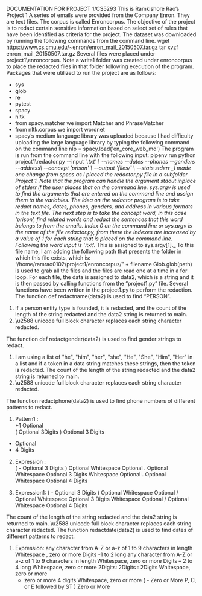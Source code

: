 DOCUMENTATION FOR PROJECT 1/CS5293
This is Ramkishore Rao’s Project 1
A series of emails were provided from the Company Enron.  They are text files.  The corpus is called Enroncorpus.
The objective of the project is to redact certain sensitive information based on select set of rules that have been identified as criteria for the project.  The dataset was downloaded by running the following commands from the command line.
wget https://www.cs.cmu.edu/~enron/enron_mail_20150507.tar.gz tar xvzf enron_mail_20150507.tar.gz
Several files were placed under project1\enroncorpus.  Note a write1 folder was created under enroncorpus to place the redacted files in that folder following execution of the program.
Packages that were utilized to run the project are as follows:
* sys
* glob
* re
* pytest
* spacy
* nltk
* from spacy.matcher we import Matcher and PhraseMatcher
* from nltk.corpus we import wordnet
* spacy’s medium language library was uploaded because I had difficulty uploading the large language library by typing the following command on the command line
nlp = spacy.load('en_core_web_md')
The program is run from the command line with the following input:
pipenv run python project1\redactor.py --input '*.txt' \ 
                    --names --dates --phones --genders --address\ 
                    --concept 'prison' \ 
                    --output 'files/' \ 
                    --stats stderr
_I made one change from specs as I placed the redactor.py file in a subfolder Project 1.
Note that the program can handle the argument stdout inplace of stderr if the user places that on the command line.
sys.argv is used to find the arguments that are entered on the command line and assign them to the variables.
The idea on the redactor program is to take redact names, dates, phones, genders, and address in various formats in the text file.  The next step is to take the concept word, in this case ‘prison’, find related words and redact the sentences that this word belongs to from the emails.
Index 0 on the command line or sys.argv is the name of the file redactor.py, from there the indexes are increased by a value of 1 for each string that is placed on the command line.  
Following the word input is ‘*.txt’.  This is assigned to sys.argv[1]._
To this file name, I am adding the following path that presents the folder in which this file exists, which is:
“/home/ramrao0102/project1/enroncorpus/” + filename
Glob.glob(path) is used to grab all the files and the files are read one at a time in a for loop.
For each file, the data is assigned to data2, which is a string and it is then passed by calling functions from the “project1.py” file.
Several functions have been written in the project1.py to perform the redaction.
The function def redactname(data2) is used to find “PERSON”.  
1) If a person entity type is founded, it is redacted, and the count of the length of the string redacted and the data2 string is returned to main.
2) \u2588 unicode full block character replaces each string character redacted.

The function def redactgender(data2) is used to find gender strings to redact.
1) I am using a list of "he", "him", "her", "she", "He", "She", "Him", "Her" in a list and if a token in a data string matches these strings, then the token is redacted. The count of the length of the string redacted and the data2 string is returned to main.
2) \u2588 unicode full block character replaces each string character redacted.

The function redactphone(data2) is used to find phone numbers of different patterns to redact.
1) Pattern1 :   	
	+1 Optional  
       ( Optional 
       3Digits 
       ) Optional
       3 Digits
-  Optional
- 4 Digits
 
2) Expression :  	
	( - Optional
	3 Digits
	) Optional
	Whitespace Optional
	. Optional
	Whitespace Optional
	3 Digits
	Whitespace Optional
	. Optional
	Whitespace Optional
	4 Digits

3) Expression1:	
	( - Optional
	3 Digits
	) Optional
	Whitespace Optional
	/ Optional
	Whitespace Optional
	3 Digits
	Whitespace Optional
	/ Optional
	Whitespace Optional
	4 Digits

The count of the length of the string redacted and the data2 string is returned to main.
\u2588 unicode full block character replaces each string character redacted.
The function redactdate(data2) is used to find dates of different patterns to redact.
1) Expression:	any character from A-Z or a-z of 1 to 9 characters in length
	Whitespace , zero or more
	Digits -1 to 2 long
	any character from A-Z or a-z of 1 to 9 characters in length
	Whitespace, zero or more
	Digits – 2 to 4 long
	Whitespace, zero or more
	2Digits: 2Digits : 2Digits 
	Whitespace, zero or more
	- zero or more
	4 digits 
	Whitespace, zero or more
	( - Zero or More
	P, C, or E followed by ST
	)  Zero or More


	

